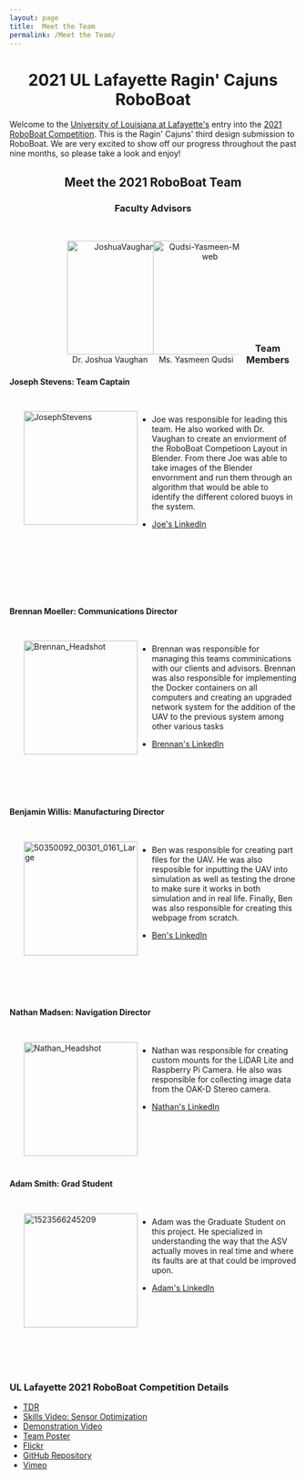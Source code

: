 ```yaml
---
layout: page
title:  Meet the Team
permalink: /Meet the Team/
---
```


<h1 style="text-align:center;"> 2021 UL Lafayette Ragin' Cajuns RoboBoat </h1>

Welcome to the [University of Louisiana at Lafayette's](https://louisiana.edu) entry 
into the [2021 RoboBoat Competition](https://roboboat.org/programs/2021/). This is 
the Ragin' Cajuns' third design submission to RoboBoat. We are very excited to show 
off our progress throughout the past nine months, so please take a look and enjoy! 

<!-- Meet the 2021 RoboBoat Team -->



<h2 style="text-align:center;">Meet the 2021 RoboBoat Team </h2>
  <h3 style="text-align:center;"> Faculty Advisors </h3>



<p style="float:left;text-align:center; width: 30%; margin-right: 0%; margin-left: 20%">
	<strong style="text-align:center;"></strong><br>
   <a ><img src="https://live.staticflickr.com/65535/51194004307_586a063fbc_q.jpg" width="200" height="200" alt="JoshuaVaughan-2"></a><script async src="//embedr.flickr.com/assets/client-code.js" charset="utf-8"></script>
  <br />
  Dr. Joshua Vaughan
</p>
<p style="float:left;text-align:center; width: 30%; margin-right: 0%; margin-left: 
0%">
	<strong style="text-align:center;"></strong><br>
  <a ><img src="https://live.staticflickr.com/65535/51195482879_bc88271010_q.jpg" width="200" height="200" alt="Qudsi-Yasmeen-MCHE-web"></a><script async src="//embedr.flickr.com/assets/client-code.js" charset="utf-8"></script>
  <br />
  Ms. Yasmeen Qudsi
</p>





<!--
  ### **Dr. Joshua Vaughan**
      - Write about how he has guided this team to the success it is at and he has 
always been there for us!
      - Are these appropriate to use?
        - [C.R.A.W. LAB](https://userweb.ucs.louisiana.edu/~jev9637/)
        - [Dr. Vaughan - Louisiana Introduction Page](https://mechanical.louisiana.
edu/node/155)
        - [Github Page](https://github.com/DocVaughan)
        - Any other links to add?
      - Email: *joshua.vaughan@louisiana.edu*
-->

<!--
  ### *Ms. Yasmeen Qudsi*
      - Write about how Yasmeen has repeatedly gone out of her way to make sure this 
team is taken care of to make sure this team becomes a success!
          - This includes how she helped teach us to solder, helped water-jet four 
parts for us, given us some tricks and trades for making sure we are doing 
the correct "things" with electronics.
      - Is this appropriate to use?
        - [Ms. Qudsi - Louisiana Introduction Page](https://mechanical.louisiana.edu/
node/163)
      - Any other links to add?
      - Email: *yasmeen.qudsi@louisiana.edu*
-->
<br />
<br />
<br />
<br />
<br />
<br />
<br />
<br />
<br />
<br />
<br />


  <h3 style="text-align:center;"> Team Members </h3>

  <h4 style="text-align:left;"><b>Joseph Stevens: Team Captain</b></h4>

  <div style="float:left; padding:25px; margin-left:0px;">
  <a ><img src="https://live.staticflickr.com/65535/51195774750_5e4f2bac20_q.jpg" width="200" height="200" alt="JosephStevens"></a><script async src="//embedr.flickr.com/assets/client-code.js" charset="utf-8"></script>
  </div>

<br />
 
  - Joe was responsible for leading this team. He also worked with Dr. Vaughan to create an enviorment of the RoboBoat Competioon Layout in Blender. From there Joe was able to take images of the Blender envornment and run them through an algorithm that would be able to identify the different colored buoys in the system. <!-- Please update for us -->


  - [Joe's LinkedIn](https://www.linkedin.com/in/joseph-stevens-69b2a1206)
<br />
<br />
<br />
<br />
<br />
<br />



  <h4 style="text-align:left;"> <b> Brennan Moeller: Communications Director</b></h4>

  <div style="float:left; padding:25px; margin-left:0px;">
 <a title="Brennan_Headshot"><img src="https://live.staticflickr.com/65535/51192322434_b15482af99_q.jpg" width="200" height="200" alt="Brennan_Headshot"></a><script async src="//embedr.flickr.com/assets/client-code.js" charset="utf-8"></script>
  </div>

<br />
 
  - Brennan was responsible for managing this teams comminications with our clients and advisors. Brennan was also responsible for implementing the Docker containers on all computers and creating an upgraded network system for the addition of the UAV to the previous system among other various tasks 


  - [Brennan's LinkedIn](https://www.linkedin.com/in/brennan-moeller-b31ba7163/)
  
<br />
<br />
<br />
<br />


  <h4 style="text-align:left;"> <b> Benjamin Willis: Manufacturing Director</b></h4>

  <div style="float:left; padding:25px; margin-left:0px;">
<a ><img src="https://live.staticflickr.com/65535/51195783400_9487a2b32a_q.jpg" width="200" height="200" alt="50350092_00301_0161_Large"></a><script async src="//embedr.flickr.com/assets/client-code.js" charset="utf-8"></script>
</div>
<br />
 
  - Ben was responsible for creating part files for the UAV. He was also resposible for inputting the UAV into simulation as well as testing the drone to make sure it works in both simulation and in real life. Finally, Ben was also responsible for creating this webpage from scratch.


  - [Ben's LinkedIn](https://linkedin.com/in/BenjaminRWillis)

<br />
<br />
<br />
<br />
<br />

  <h4 style="text-align:left;"> <b> Nathan Madsen: Navigation Director</b></h4>

  <div style="float:left; padding:25px; margin-left:0px;">
  <a title="Nathan_Headshot"><img src="https://live.staticflickr.com/65535/51190842782_decb7ac183_q.jpg" width="200" height="200" alt="Nathan_Headshot"></a><script async src="//embedr.flickr.com/assets/client-code.js" charset="utf-8"></script>
  </div>

<br />
 
 <!-- Please update for us -->
  - Nathan was responsible for creating custom mounts for the LiDAR Lite and Raspberry Pi Camera. He also was responsible for collecting image data from the OAK-D Stereo camera.


  - [Nathan's LinkedIn](https://linkedin.com/in/nathan-madsen-ab9aa01a9)

<br />
<br />
<br />
<br />
<br />

  <h4 style="text-align:left;"> <b> Adam Smith: Grad Student</b></h4>

  <div style="float:left; padding:25px; margin-left:0px;">
  <a ><img src="https://live.staticflickr.com/65535/51194004312_0b885e1e9d_q.jpg" width="200" height="200" alt="1523566245209"></a><script async src="//embedr.flickr.com/assets/client-code.js" charset="utf-8"></script>
  </div>

<br />
 
 <!-- Please update for us -->
  - Adam was the Graduate Student on this project. He specialized in understanding the way that the ASV actually moves in real time and where its faults are at that could be improved upon.


  - [Adam's LinkedIn](https://www.linkedin.com/in/adam-smith-377694159)

<br />
<br />
<br />
<br />
<br />
<br />
<br />

<!-- Please add if there are other people involved in this years comp.   ### **Anyone 
else?** -->

<h3 > UL Lafayette 2021 RoboBoat Competition Details </h3> 

 - [TDR]()
 - [Skills Video: Sensor Optimization]()
 - [Demonstration Video]()
 - [Team Poster](../files/MCHE_484_Final_Poster.pdf)
 - [Flickr](https://www.flickr.com/photos/crawlab/albums/72157715576359036/with/51186939985/)
 - [GitHub Repository](https://github.com/CRAWlab/RoboBoat-2021)
 - [Vimeo](https://vimeo.com/channels/ullafayetteroboboat)


